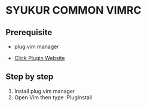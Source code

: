 # SYUKUR COMMON VIMRC

## Prerequisite
* plug.vim manager
 - [Click Plugin Website](https://github.com/junegunn/vim-plug)


## Step by step
1. Install plug.vim manager
2. Open Vim then type :PlugInstall
